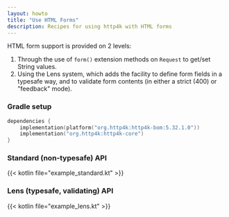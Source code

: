 ```yaml
---
layout: howto
title: "Use HTML Forms"
description: Recipes for using http4k with HTML forms
---
```

HTML form support is provided on 2 levels:

1. Through the use of `form()` extension methods on `Request` to get/set String values.
1. Using the Lens system, which adds the facility to define form fields in a typesafe way, and to validate form contents (in either a strict (400) or "feedback" mode).

### Gradle setup

```kotlin
dependencies {
    implementation(platform("org.http4k:http4k-bom:5.32.1.0"))
    implementation("org.http4k:http4k-core")
}
```

### Standard (non-typesafe) API [<img class="octocat"/>](https://github.com/http4k/http4k/blob/master/src/docs/howto/use_html_forms/example_standard.kt)

{{< kotlin file="example_standard.kt" >}}

### Lens (typesafe, validating) API [<img class="octocat"/>](https://github.com/http4k/http4k/blob/master/src/docs/howto/use_html_forms/example_lens.kt)

{{< kotlin file="example_lens.kt" >}}
